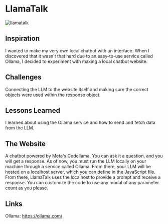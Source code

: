 # LlamaTalk

![llamatalk](https://github.com/user-attachments/assets/d2fdb3f1-6871-4da9-8c0c-b210b9ba8be3)

## Inspiration

I wanted to make my very own local chatbot with an interface. When I discovered that it wasn't that hard due to an easy-to-use service called Ollama, I decided to experiment with making a local chatbot website. 

## Challenges

Connecting the LLM to the website itself and making sure the correct objects were used within the response object. 

## Lessons Learned

I learned about using the Ollama service and how to send and fetch data from the LLM.

## The Website

A chatbot powered by Meta's Codellama. You can ask it a question, and you will get a response. As of now, you must run the LLM locally on your machine through a service called Ollama. From there, your LLM will be hosted on a localhost server, which you can define in the JavaScript file. From there, LlamaTalk uses the localhost to provide a prompt and receive a response. You can customize the code to use any modal of any parameter count as you please.

## Links

Ollama: https://ollama.com/
